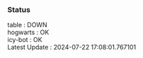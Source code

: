 ### Status


table : DOWN  
hogwarts : OK  
icy-bot : OK  
Latest Update : 2024-07-22 17:08:01.767101
